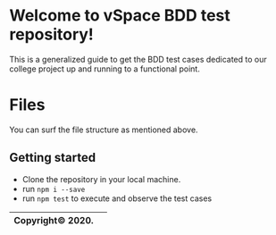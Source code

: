 # Welcome to vSpace BDD test repository!

This is a generalized guide to get the BDD test cases dedicated to our college project up and running to a functional point.

# Files
You can surf the file structure as mentioned above.

## Getting started

 - Clone the repository in your local machine.
 - run `npm i --save` 
 - run `npm test` to execute and observe the test cases
 
 

|Copyright© 2020.|  |
|----------------|--|
